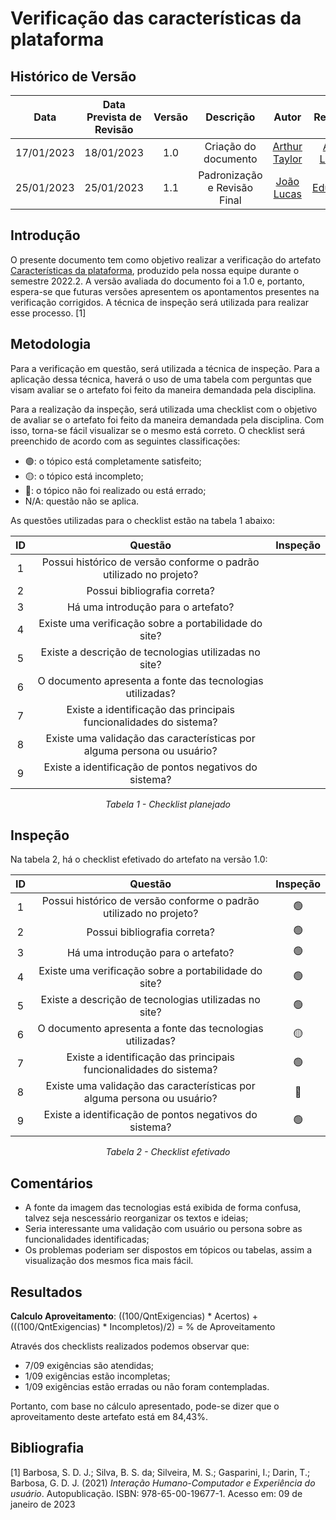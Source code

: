 # Verificação das características da plataforma
## <a>Histórico de Versão</a>
|    Data    | Data Prevista de Revisão | Versão |          Descrição           |                   Autor                    |                Revisor                 |
| :--------: | :----------------------: | :----: | :--------------------------: | :----------------------------------------: | :------------------------------------: |
| 17/01/2023 |        18/01/2023        |  1.0   |     Criação do documento     | [Arthur Taylor](https://github.com/Eruel6) | [Ana Luiza](https://github.com/AnHoff) |
| 25/01/2023 |        25/01/2023        |  1.1   | Padronização e Revisão Final | [João Lucas](https://github.com/HacKairos) | [Eduardo](https://github.com/edudsan)  |

## <a>Introdução</a>
O presente documento tem como objetivo realizar a verificação do artefato [Características da plataforma](../../Tarefas/CaracteristicasPlataforma.md), produzido pela nossa equipe durante o semestre 2022.2. A versão avaliada do documento foi a 1.0 e, portanto, espera-se que futuras versões apresentem os apontamentos presentes na verificação corrigidos. A técnica de inspeção será utilizada para realizar esse processo. [1]

## <a>Metodologia</a>
Para a verificação em questão, será utilizada a técnica de inspeção. Para a aplicação dessa técnica, haverá o uso de uma tabela com perguntas que visam avaliar se o artefato foi feito da maneira demandada pela disciplina.

Para a realização da inspeção, será utilizada uma checklist com o objetivo de avaliar se o artefato foi feito da maneira demandada pela disciplina. Com isso, torna-se fácil visualizar se o mesmo está correto. O checklist será preenchido de acordo com as seguintes classificações:

* 🟢: o tópico está completamente satisfeito;
* 🟡: o tópico está incompleto;
* 🔴: o tópico não foi realizado ou está errado;
* N/A: questão não se aplica.

As questões utilizadas para o checklist estão na tabela 1 abaixo:

<center>

|  ID   |                                 Questão                                 | Inspeção |
| :---: | :---------------------------------------------------------------------: | :------: |
|   1   |   Possui histórico de versão conforme o padrão utilizado no projeto?    |          |
|   2   |                      Possui bibliografia correta?                       |          |
|   3   |                   Há uma introdução para o artefato?                    |          |
|   4   |          Existe uma verificação sobre a portabilidade do site?          |          |
|   5   |          Existe a descrição de tecnologias utilizadas no site?          |          |
|   6   |        O documento apresenta a fonte das tecnologias utilizadas?        |          |
|   7   |    Existe a identificação das principais funcionalidades do sistema?    |          |
|   8   | Existe uma validação das características por alguma persona ou usuário? |          |
|   9   |         Existe a identificação de pontos negativos do sistema?          |          |
  
*Tabela 1 - Checklist planejado*

</center>

## <a>Inspeção</a>

Na tabela 2, há o checklist efetivado do artefato na versão 1.0:

<center>

|  ID   |                                 Questão                                 | Inspeção |
| :---: | :---------------------------------------------------------------------: | :------: |
|   1   |   Possui histórico de versão conforme o padrão utilizado no projeto?    |    🟢     |
|   2   |                      Possui bibliografia correta?                       |    🟢     |
|   3   |                   Há uma introdução para o artefato?                    |    🟢     |
|   4   |          Existe uma verificação sobre a portabilidade do site?          |    🟢     |
|   5   |          Existe a descrição de tecnologias utilizadas no site?          |    🟢     |
|   6   |        O documento apresenta a fonte das tecnologias utilizadas?        |    🟡     |
|   7   |    Existe a identificação das principais funcionalidades do sistema?    |    🟢     |
|   8   | Existe uma validação das características por alguma persona ou usuário? |    🔴     |
|   9   |         Existe a identificação de pontos negativos do sistema?          |    🟢     |
  
*Tabela 2 - Checklist efetivado*

</center>

## <a>Comentários</a>

* A fonte da imagem das tecnologias está exibida de forma confusa, talvez seja nescessário reorganizar os textos e ideias;
* Seria interessante uma validação com usuário ou persona sobre as funcionalidades identificadas;
* Os problemas poderiam ser dispostos em tópicos ou tabelas, assim a visualização dos mesmos fica mais fácil.

## <a>Resultados</a>
<a>**Calculo Aproveitamento**</a>: ((100/QntExigencias) * Acertos) + (((100/QntExigencias) * Incompletos)/2) = % de Aproveitamento

Através dos checklists realizados podemos observar que:

* 7/09 exigências são atendidas;
* 1/09 exigências estão incompletas;
* 1/09 exigências estão erradas ou não foram contempladas.

Portanto, com base no cálculo apresentado, pode-se dizer que o aproveitamento deste artefato está em 84,43%.

## <a>Bibliografia</a>

[1] Barbosa, S. D. J.; Silva, B. S. da; Silveira, M. S.; Gasparini, I.; Darin, T.; Barbosa, G. D. J. (2021) _Interação Humano-Computador e Experiência do usuário_. Autopublicação. ISBN: 978-65-00-19677-1. Acesso em: 09 de janeiro de 2023
